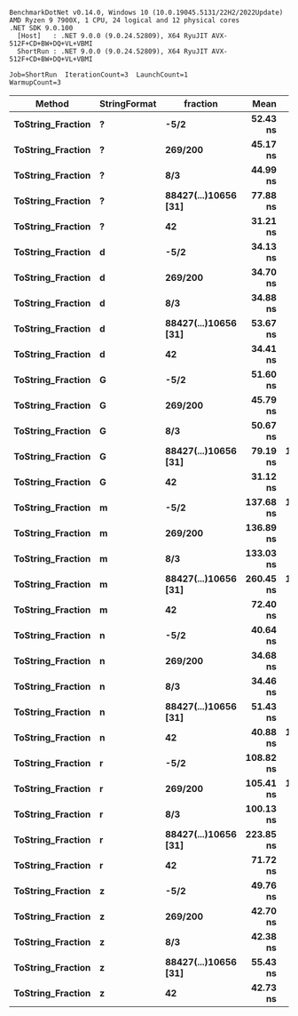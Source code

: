 ```

BenchmarkDotNet v0.14.0, Windows 10 (10.0.19045.5131/22H2/2022Update)
AMD Ryzen 9 7900X, 1 CPU, 24 logical and 12 physical cores
.NET SDK 9.0.100
  [Host]   : .NET 9.0.0 (9.0.24.52809), X64 RyuJIT AVX-512F+CD+BW+DQ+VL+VBMI
  ShortRun : .NET 9.0.0 (9.0.24.52809), X64 RyuJIT AVX-512F+CD+BW+DQ+VL+VBMI

Job=ShortRun  IterationCount=3  LaunchCount=1  
WarmupCount=3  

```
| Method            | StringFormat | fraction             | Mean      | Error     | StdDev   | Gen0   | Allocated |
|------------------ |------------- |--------------------- |----------:|----------:|---------:|-------:|----------:|
| **ToString_Fraction** | **?**            | **-5/2**                 |  **52.43 ns** |  **2.122 ns** | **0.116 ns** | **0.0076** |     **128 B** |
| **ToString_Fraction** | **?**            | **269/200**              |  **45.17 ns** |  **2.384 ns** | **0.131 ns** | **0.0062** |     **104 B** |
| **ToString_Fraction** | **?**            | **8/3**                  |  **44.99 ns** |  **0.727 ns** | **0.040 ns** | **0.0057** |      **96 B** |
| **ToString_Fraction** | **?**            | **88427(...)10656 [31]** |  **77.88 ns** |  **5.596 ns** | **0.307 ns** | **0.0157** |     **264 B** |
| **ToString_Fraction** | **?**            | **42**                   |  **31.21 ns** |  **1.768 ns** | **0.097 ns** | **0.0038** |      **64 B** |
| **ToString_Fraction** | **d**            | **-5/2**                 |  **34.13 ns** |  **4.814 ns** | **0.264 ns** | **0.0134** |     **224 B** |
| **ToString_Fraction** | **d**            | **269/200**              |  **34.70 ns** |  **2.196 ns** | **0.120 ns** | **0.0138** |     **232 B** |
| **ToString_Fraction** | **d**            | **8/3**                  |  **34.88 ns** |  **2.676 ns** | **0.147 ns** | **0.0134** |     **224 B** |
| **ToString_Fraction** | **d**            | **88427(...)10656 [31]** |  **53.67 ns** |  **9.835 ns** | **0.539 ns** | **0.0186** |     **312 B** |
| **ToString_Fraction** | **d**            | **42**                   |  **34.41 ns** |  **3.208 ns** | **0.176 ns** | **0.0134** |     **224 B** |
| **ToString_Fraction** | **G**            | **-5/2**                 |  **51.60 ns** |  **1.246 ns** | **0.068 ns** | **0.0076** |     **128 B** |
| **ToString_Fraction** | **G**            | **269/200**              |  **45.79 ns** |  **4.179 ns** | **0.229 ns** | **0.0062** |     **104 B** |
| **ToString_Fraction** | **G**            | **8/3**                  |  **50.67 ns** |  **1.497 ns** | **0.082 ns** | **0.0057** |      **96 B** |
| **ToString_Fraction** | **G**            | **88427(...)10656 [31]** |  **79.19 ns** | **10.260 ns** | **0.562 ns** | **0.0157** |     **264 B** |
| **ToString_Fraction** | **G**            | **42**                   |  **31.12 ns** |  **3.234 ns** | **0.177 ns** | **0.0038** |      **64 B** |
| **ToString_Fraction** | **m**            | **-5/2**                 | **137.68 ns** | **13.035 ns** | **0.715 ns** | **0.0205** |     **344 B** |
| **ToString_Fraction** | **m**            | **269/200**              | **136.89 ns** |  **9.580 ns** | **0.525 ns** | **0.0191** |     **320 B** |
| **ToString_Fraction** | **m**            | **8/3**                  | **133.03 ns** |  **5.405 ns** | **0.296 ns** | **0.0176** |     **296 B** |
| **ToString_Fraction** | **m**            | **88427(...)10656 [31]** | **260.45 ns** | **13.764 ns** | **0.754 ns** | **0.0381** |     **640 B** |
| **ToString_Fraction** | **m**            | **42**                   |  **72.40 ns** |  **3.605 ns** | **0.198 ns** | **0.0138** |     **232 B** |
| **ToString_Fraction** | **n**            | **-5/2**                 |  **40.64 ns** |  **3.108 ns** | **0.170 ns** | **0.0157** |     **264 B** |
| **ToString_Fraction** | **n**            | **269/200**              |  **34.68 ns** |  **3.803 ns** | **0.208 ns** | **0.0138** |     **232 B** |
| **ToString_Fraction** | **n**            | **8/3**                  |  **34.46 ns** |  **2.844 ns** | **0.156 ns** | **0.0134** |     **224 B** |
| **ToString_Fraction** | **n**            | **88427(...)10656 [31]** |  **51.43 ns** |  **5.188 ns** | **0.284 ns** | **0.0186** |     **312 B** |
| **ToString_Fraction** | **n**            | **42**                   |  **40.88 ns** | **10.394 ns** | **0.570 ns** | **0.0138** |     **232 B** |
| **ToString_Fraction** | **r**            | **-5/2**                 | **108.82 ns** |  **4.528 ns** | **0.248 ns** | **0.0176** |     **296 B** |
| **ToString_Fraction** | **r**            | **269/200**              | **105.41 ns** | **13.469 ns** | **0.738 ns** | **0.0167** |     **280 B** |
| **ToString_Fraction** | **r**            | **8/3**                  | **100.13 ns** |  **6.225 ns** | **0.341 ns** | **0.0157** |     **264 B** |
| **ToString_Fraction** | **r**            | **88427(...)10656 [31]** | **223.85 ns** |  **3.896 ns** | **0.214 ns** | **0.0329** |     **552 B** |
| **ToString_Fraction** | **r**            | **42**                   |  **71.72 ns** |  **3.274 ns** | **0.179 ns** | **0.0134** |     **224 B** |
| **ToString_Fraction** | **z**            | **-5/2**                 |  **49.76 ns** |  **5.828 ns** | **0.319 ns** | **0.0157** |     **264 B** |
| **ToString_Fraction** | **z**            | **269/200**              |  **42.70 ns** |  **2.909 ns** | **0.159 ns** | **0.0134** |     **224 B** |
| **ToString_Fraction** | **z**            | **8/3**                  |  **42.38 ns** |  **4.675 ns** | **0.256 ns** | **0.0134** |     **224 B** |
| **ToString_Fraction** | **z**            | **88427(...)10656 [31]** |  **55.43 ns** |  **8.923 ns** | **0.489 ns** | **0.0134** |     **224 B** |
| **ToString_Fraction** | **z**            | **42**                   |  **42.73 ns** |  **5.946 ns** | **0.326 ns** | **0.0138** |     **232 B** |
